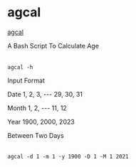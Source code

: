 # agcal
[agcal](https://github.com/imruf/agcal.git)

A Bash Script To Calculate Age

######
```
agcal -h
```

Input Format

Date 1, 2, 3, --- 29, 30, 31

Month 1, 2, --- 11, 12

Year 1900, 2000, 2023

Between Two Days
######
```
agcal -d 1 -m 1 -y 1900 -D 1 -M 1 2021
```
